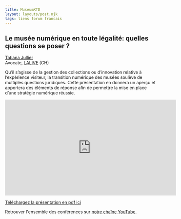 ```yaml
---
title: MuseumXTD  
layout: layouts/post.njk
tags: liens forum francais
---
```

## Le musée numérique en toute légalité: quelles questions se poser ?

 [Tatiana Jullier](https://www.linkedin.com/in/tatiana-jullier-53918b209/?originalSubdomain=ch)  
Avocate, [LALIVE](https://www.lalive.law/) (CH) 

Qu’il s’agisse de la gestion des collections ou d’innovation relative à l’expérience visiteur, la transition numérique des musées soulève de multiples questions juridiques. Cette présentation en donnera un aperçu et apportera des éléments de réponse afin de permettre la mise en place d’une stratégie numérique réussie.  

<iframe width="560" height="315" src="https://www.youtube.com/embed/ukjmp0P2RY8" title="YouTube video player" frameborder="0" allow="accelerometer; autoplay; clipboard-write; encrypted-media; gyroscope; picture-in-picture" allowfullscreen></iframe>

[Téléchargez la présentation en pdf ici](https://kdrive.infomaniak.com/app/share/131928/ba75b3a1-7459-401f-ba6e-c2fb44964140)
    
Retrouver l'ensemble des conférences sur [notre chaîne YouTube](https://www.youtube.com/channel/UCTZJM5WsXDkH8QgMdACUNyw).  